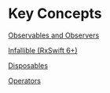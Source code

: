 # Key Concepts

[Observables and Observers](https://www.notion.so/Observables-and-Observers-55291b12c02d4ce38286aea871d97809)

[Infallible (RxSwift 6+)](https://www.notion.so/Infallible-RxSwift-6-28598780f566451db805a0ce43aaee5a)

[Disposables](https://www.notion.so/Disposables-cee5df4ac81b42bf858ec4eef4919f89)

[Operators](https://www.notion.so/Operators-ffcd0adf15134b0e8ceafa33902c981c)